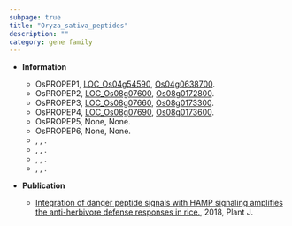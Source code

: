 ```yaml
---
subpage: true
title: "Oryza_sativa_peptides"
description: ""
category: gene family
---
```


* **Information**  
    + OsPROPEP1, [LOC_Os04g54590](http://rice.plantbiology.msu.edu/cgi-bin/ORF_infopage.cgi?orf=LOC_Os04g54590), [Os04g0638700](http://rapdb.dna.affrc.go.jp/viewer/gbrowse_details/irgsp1?name=Os04g0638700).
    + OsPROPEP2, [LOC_Os08g07600](http://rice.plantbiology.msu.edu/cgi-bin/ORF_infopage.cgi?orf=LOC_Os08g07600), [Os08g0172800](http://rapdb.dna.affrc.go.jp/viewer/gbrowse_details/irgsp1?name=Os08g0172800).
    + OsPROPEP3, [LOC_Os08g07660](http://rice.plantbiology.msu.edu/cgi-bin/ORF_infopage.cgi?orf=LOC_Os08g07660), [Os08g0173300](http://rapdb.dna.affrc.go.jp/viewer/gbrowse_details/irgsp1?name=Os08g0173300).
    + OsPROPEP4, [LOC_Os08g07690](http://rice.plantbiology.msu.edu/cgi-bin/ORF_infopage.cgi?orf=LOC_Os08g07690), [Os08g0173600](http://rapdb.dna.affrc.go.jp/viewer/gbrowse_details/irgsp1?name=Os08g0173600).
    + OsPROPEP5, None, None.
    + OsPROPEP6, None, None.
    + , , .
    + , , .
    + , , .
    + , , .

* **Publication**  
    + [Integration of danger peptide signals with HAMP signaling amplifies the anti-herbivore defense responses in rice.](http://www.ncbi.nlm.nih.gov/pubmed?term=Integration+of+danger+peptide+signals+with+HAMP+signaling+amplifies+the+anti-herbivore+defense+responses+in+rice.%5BTitle%5D), 2018, Plant J.


